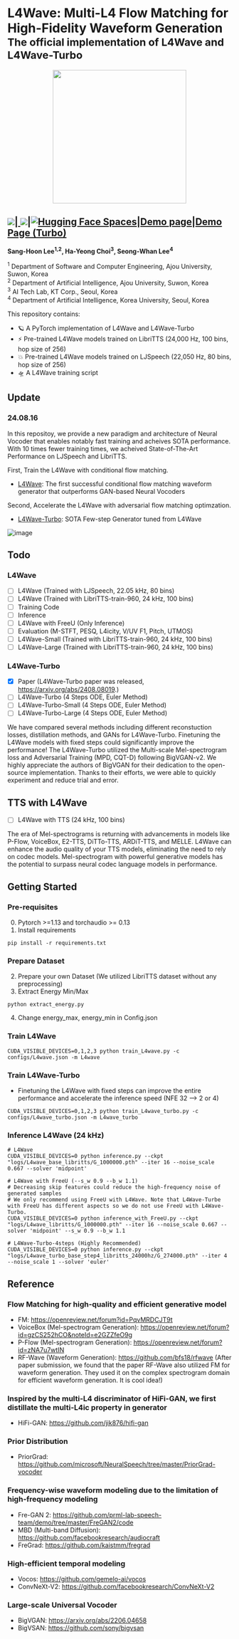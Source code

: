 # L4Wave: Multi-L4 Flow Matching for High-Fidelity Waveform Generation <br> <sub>The official implementation of L4Wave and L4Wave-Turbo</sub>
<p align="center">
  <img src="L4wave.png" width="300"/>
</p>

##  <a href="https://arxiv.org/abs/2408.07547"> <img src="https://img.shields.io/badge/cs.CV-2408.07547-b31b1b?logo=arxiv&logoColor=red"></a>|<a href="https://arxiv.org/abs/2408.08019"> <img src="https://img.shields.io/badge/cs.CV-2408.08019-b31b1b?logo=arxiv&logoColor=red"></a>|[![Hugging Face Spaces](https://img.shields.io/badge/%F0%9F%A4%97%20Hugging%20Face-Spaces-blue)]()|[Demo page](https://L4wave.github.io/demo/)|[Demo Page (Turbo)]( https://L4wave-turbo.github.io/audio-demo/)

**Sang-Hoon Lee<sup>1,2</sup>, Ha-Yeong Choi<sup>3</sup>, Seong-Whan Lee<sup>4</sup>**

<sup>1</sup> Department of Software and Computer Engineering, Ajou University, Suwon, Korea<br>
<sup>2</sup> Department of Artificial Intelligence, Ajou University, Suwon, Korea<br>
<sup>3</sup> AI Tech Lab, KT Corp., Seoul, Korea  <br>
<sup>4</sup> Department of Artificial Intelligence, Korea University, Seoul, Korea  <br>

This repository contains:

- 🪐 A PyTorch implementation of L4Wave and L4Wave-Turbo 
- ⚡️ Pre-trained L4Wave models trained on LibriTTS (24,000 Hz, 100 bins, hop size of 256)
- 💥 Pre-trained L4Wave models trained on LJSpeech (22,050 Hz, 80 bins, hop size of 256)
- 🛸 A L4Wave training script

## Update
<!--- 💥 TTS/VC with L4Wave 

### 24.00.00
- L4Wave-Turbo Paper Update
### 24.00.00
- We have released L4Wave-L and L4Wave-Turbo-L (4 Steps Models). We achieved PESQ of 4.454

### 24.08.00
- We have released L4Wave-Turbo (4 Steps Models).
- We have released L4Wave.
-->
### 24.08.16
In this repositoy, we provide a new paradigm and architecture of Neural Vocoder that enables notably fast training and acheives SOTA performance. With 10 times fewer training times, we acheived State-of-The-Art Performance on LJSpeech and LibriTTS.

First, Train the L4Wave with conditional flow matching. 
- [L4Wave](https://arxiv.org/abs/2408.07547): The first successful conditional flow matching waveform generator that outperforms GAN-based Neural Vocoders

Second, Accelerate the L4Wave with adversarial flow matching optimzation. 
- [L4Wave-Turbo](https://arxiv.org/abs/2408.08019): SOTA Few-step Generator tuned from L4Wave

![image](https://github.com/user-attachments/assets/06a8d005-ca07-43b6-b947-c79d55d2819c)

## Todo
### L4Wave
- [ ] L4Wave (Trained with LJSpeech, 22.05 kHz, 80 bins)
- [ ] L4Wave (Trained with LibriTTS-train-960, 24 kHz, 100 bins)
- [ ] Training Code
- [ ] Inference
- [ ] L4Wave with FreeU (Only Inference)
- [ ] Evaluation (M-STFT, PESQ, L4icity, V/UV F1, Pitch, UTMOS)
- [ ] L4Wave-Small (Trained with LibriTTS-train-960, 24 kHz, 100 bins)
- [ ] L4Wave-Large (Trained with LibriTTS-train-960, 24 kHz, 100 bins)
      
### L4Wave-Turbo 
- [x] Paper (L4Wave-Turbo paper was released, https://arxiv.org/abs/2408.08019.)
- [ ] L4Wave-Turbo (4 Steps ODE, Euler Method)
- [ ] L4Wave-Turbo-Small (4 Steps ODE, Euler Method)
- [ ] L4Wave-Turbo-Large (4 Steps ODE, Euler Method)

We have compared several methods including different reconstuction losses, distillation methods, and GANs for L4Wave-Turbo. Finetuning the L4Wave models with fixed steps could significantly improve the performance! The L4Wave-Turbo utilized the Multi-scale Mel-spectrogram loss and Adversarial Training (MPD, CQT-D) following BigVGAN-v2. We highly appreciate the authors of BigVGAN for their dedication to the open-source implementation. Thanks to their efforts, we were able to quickly experiment and reduce trial and error.

## TTS with L4Wave
- [ ] L4Wave with TTS (24 kHz, 100 bins)
      
The era of Mel-spectrograms is returning with advancements in models like P-Flow, VoiceBox, E2-TTS, DiTTo-TTS, ARDiT-TTS, and MELLE. L4Wave can enhance the audio quality of your TTS models, eliminating the need to rely on codec models. Mel-spectrogram with powerful generative models has the potential to surpass neural codec language models in performance.

<!--
## VC with L4Wave
- [ ] L4Wave with [SDT (Speech Diffusion Transformer]() (24 kHz, 80 bins, hop 240)
-->
      
## Getting Started

### Pre-requisites
0. Pytorch >=1.13 and torchaudio >= 0.13
1. Install requirements
```
pip install -r requirements.txt
```
### Prepare Dataset
2. Prepare your own Dataset (We utilized LibriTTS dataset without any preprocessing)
3. Extract Energy Min/Max
```
python extract_energy.py
```
4. Change energy_max, energy_min in Config.json
   
### Train L4Wave
```
CUDA_VISIBLE_DEVICES=0,1,2,3 python train_L4wave.py -c configs/L4wave.json -m L4wave
```

### Train L4Wave-Turbo
- Finetuning the L4Wave with fixed steps can improve the entire performance and accelerate the inference speed (NFE 32 --> 2 or 4)
```
CUDA_VISIBLE_DEVICES=0,1,2,3 python train_L4wave_turbo.py -c configs/L4wave_turbo.json -m L4wave_turbo
```

### Inference L4Wave (24 kHz)
```
# L4Wave
CUDA_VISIBLE_DEVICES=0 python inference.py --ckpt "logs/L4wave_base_libritts/G_1000000.pth" --iter 16 --noise_scale 0.667 --solver 'midpoint'

# L4Wave with FreeU (--s_w 0.9 --b_w 1.1)
# Decreasing skip features could reduce the high-frequency noise of generated samples
# We only recommend using FreeU with L4Wave. Note that L4Wave-Turbe with FreeU has different aspects so we do not use FreeU with L4Wave-Turbo. 
CUDA_VISIBLE_DEVICES=0 python inference_with_FreeU.py --ckpt "logs/L4wave_libritts/G_1000000.pth" --iter 16 --noise_scale 0.667 --solver 'midpoint' --s_w 0.9 --b_w 1.1

# L4Wave-Turbo-4steps (Highly Recommended)
CUDA_VISIBLE_DEVICES=0 python inference.py --ckpt "logs/L4wave_turbo_base_step4_libritts_24000hz/G_274000.pth" --iter 4 --noise_scale 1 --solver 'euler'
```

<!--
## Modification after paper submission
### 6 kHz Band Noise Issue
- We found that the generated samples contain 6 kHz band noise. (Unfortunately, I could not hear this sound... but someone told me this issue. I checked it by visualization of spectrogram)
- We experimented over 50 modified models after submission... (Activation, Low-pass filter, add/concat, activation position, down/up-sampling position, etc.)
- We observed that the main reason is the down/up-sampling position of our Unet structure. We modified the model that can use the skip-connection for the features of original resolution to feed it to the decoder.
- Also, the concatnation of skip-features could remove the band noise, however, this decreases the performance while the noise band is removed. (This means that the stacked noise over ODE steps make the samples with 6 kHz band noise.
- We all re-train the model, and improve the performance compared to the submision version.
-->

## Reference
### Flow Matching for high-quality and efficient generative model
- FM: https://openreview.net/forum?id=PqvMRDCJT9t
- VoiceBox (Mel-spectrogram Generation): https://openreview.net/forum?id=gzCS252hCO&noteId=e2GZZfeO9g
- P-Flow (Mel-spectrogram Generation): https://openreview.net/forum?id=zNA7u7wtIN
- RF-Wave (Waveform Generation): https://github.com/bfs18/rfwave (After paper submission, we found that the paper RF-Wave also utilized FM for waveform generation. They used it on the complex spectrogram domain for efficient waveform generation. It is cool idea!)
  
### Inspired by the multi-L4 discriminator of HiFi-GAN, we first distillate the multi-L4ic property in generator
- HiFi-GAN: https://github.com/jik876/hifi-gan

### Prior Distribution
- PriorGrad: https://github.com/microsoft/NeuralSpeech/tree/master/PriorGrad-vocoder

### Frequency-wise waveform modeling due to the limitation of high-frequency modeling
- Fre-GAN 2: https://github.com/prml-lab-speech-team/demo/tree/master/FreGAN2/code
- MBD (Multi-band Diffusion): https://github.com/facebookresearch/audiocraft
- FreGrad: https://github.com/kaistmm/fregrad

### High-efficient temporal modeling
- Vocos: https://github.com/gemelo-ai/vocos
- ConvNeXt-V2: https://github.com/facebookresearch/ConvNeXt-V2
  
### Large-scale Universal Vocoder
- BigVGAN: https://arxiv.org/abs/2206.04658
- BigVSAN: https://github.com/sony/bigvsan
